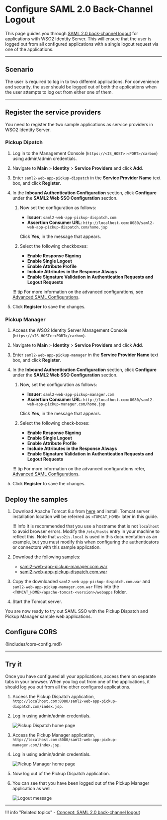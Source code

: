 # Configure SAML 2.0 Back-Channel Logout

This page guides you through [SAML 2.0 back-channel logout]({{base_path}}/references/concepts/authentication/saml-back-channel/) for applications with WSO2 Identity Server. This will ensure that the user is logged out from all configured applications with a single logout request via one of the applications.

---

## Scenario

The user is required to log in to two different applications. For convenience and security, the user should be logged out of both the applications when the user attempts to log out from either one of them. 

---

## Register the service providers

You need to register the two sample applications as service providers in WSO2 Identity Server.

### Pickup Dipatch

1.  Log in to the Management Console (`https://<IS_HOST>:<PORT>/carbon`) using admin/admin credentials. 

2.  Navigate to **Main** > **Identity** > **Service Providers** and click **Add**.

3.  Enter `saml2-web-app-pickup-dispatch` in the **Service Provider Name** text box,
    and click **Register**.

4.  In the **Inbound Authentication Configuration** section, click
    **Configure** under the **SAML2 Web SSO Configuration** section.

    1.  Now set the configuration as follows:

        -   **Issuer**: `saml2-web-app-pickup-dispatch.com`
        -   **Assertion Consumer URL**:  ` http://localhost.com:8080/saml2-web-app-pickup-dispatch.com/home.jsp `                       
        
        Click **Yes**, in the message that appears.

    2.  Select the following checkboxes:

        -   **Enable Response Signing**
        -   **Enable Single Logout**
        -   **Enable Attribute Profile**
        -   **Include Attributes in the Response Always**
        -   **Enable Signature Validation in Authentication Requests and Logout Requests**
    
    !!! tip
        For more information on the advanced configurations, see [Advanced SAML Configurations]({{base_path}}/guides/login/saml-app-config-advanced/).

5.  Click **Register** to save the changes.  

### Pickup Manager

1.  Access the WSO2 Identity Server Management Console (`https://<IS_HOST>:<PORT>/carbon`).

2.  Navigate to **Main** > **Identity** > **Service Providers** and click **Add**.

3.  Enter `saml2-web-app-pickup-manager` in the **Service Provider Name** text box,
    and click **Register**.

4.  In the **Inbound Authentication Configuration** section, click
    **Configure** under the **SAML2 Web SSO Configuration** section.

    1.  Now, set the configuration as follows:

        -   **Issuer**: `saml2-web-app-pickup-manager.com`
        -   **Assertion Consumer URL**: `http://localhost.com:8080/saml2-web-app-pickup-manager.com/home.jsp`                        
                 
        Click **Yes**, in the message that appears.

    2.  Select the following check-boxes:
        -   **Enable Response Signing**
        -   **Enable Single Logout**
        -   **Enable Attribute Profile**
        -   **Include Attributes in the Response Always** 
        -   **Enable Signature Validation in Authentication Requests and Logout Requests**          
    
    !!! tip
        For more information on the advanced configurations
        refer, [Advanced SAML Configurations]({{base_path}}/guides/login/saml-app-config-advanced).

5.  Click **Register** to save the changes.

## Deploy the samples

1.  Download Apache Tomcat 8.x from [here](https://tomcat.apache.org/download-80.cgi) and install. Tomcat
server installation location will be referred as `<TOMCAT_HOME>` later in this guide.
        
    !!! Info
        It is recommended that you use a hostname that is not `localhost` to avoid browser errors. Modify the `/etc/hosts` entry in your machine to reflect this. Note that `wso2is.local` is used in this documentation as an example, but you must modify this when configuring the authenticators or connectors with this sample application.

2.  Download the following samples:
    -   [saml2-web-app-pickup-manager.com.war](https://github.com/wso2/samples-is/releases/download/v4.3.0/saml2-web-app-pickup-manager.com.war)
    -   [saml2-web-app-pickup-dispatch.com.war](https://github.com/wso2/samples-is/releases/download/v4.3.0/saml2-web-app-pickup-dispatch.com.war)

3.  Copy the downloaded `saml2-web-app-pickup-dispatch.com.war` and `saml2-web-app-pickup-manager.com.war` files into the `<TOMCAT_HOME>/apache-tomcat-<version>/webapps` folder. 

4.  Start the Tomcat server.

You are now ready to try out SAML SSO with the Pickup Dispatch and Pickup Manager sample web applications.

## Configure CORS

{!includes/cors-config.md!}

---

## Try it

Once you have configured all your applications, access them on separate tabs in your browser. When you log out from one of the applications, it should log you out from all the other configured applications.

1.  Access the Pickup Dispatch application, `http://localhost.com:8080/saml2-web-app-pickup-dispatch.com/index.jsp`.

2.  Log in using admin/admin credentials. 

    ![Pickup Dispatch home page]({{base_path}}/assets/img/samples/pickup-dispatch.png)

3.  Access the Pickup Manager application, `http://localhost.com:8080/saml2-web-app-pickup-manager.com/index.jsp`.

4.  Log in using admin/admin credentials. 

    ![Pickup Manager home page]({{base_path}}/assets/img/samples/pickup-manager.png)

5.  Now log out of the Pickup Dispatch application. 

6.  You can see that you have been logged out of the Pickup Manager application as well. 

    ![Logout message]({{base_path}}/assets/img/samples/backchannel-logout.png) 

---

!!! info "Related topics"
    -   [Concept: SAML 2.0 back-channel logout]({{base_path}}/references/concepts/authentication/saml-back-channel/)